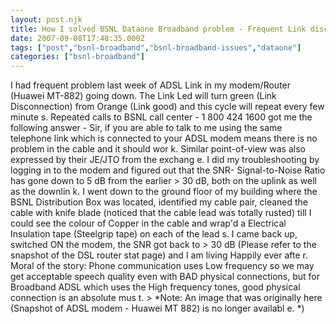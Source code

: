 ```yaml
---
layout: post.njk
title: How I solved BSNL Dataone Broadband problem - Frequent Link disconnection
date: 2007-09-08T17:48:35.000Z
tags: ["post","bsnl-broadband","bsnl-broadband-issues","dataone"]
categories: ["bsnl-broadband"]
---
```


I had frequent problem last week of ADSL Link in my modem/Router (Huawei MT-882) going down. The Link Led will turn green (Link Disconnection) from Orange (Link good) and this cycle will repeat every few minute
s. Repeated calls to BSNL call center - 1 800 424 1600 got me the following answer - Sir, if you are able to talk to me using the same telephone link which is connected to your ADSL modem means there is no problem in the cable and it should wor
k. Similar point-of-view was also expressed by their JE/JTO from the exchang
e. I did my troubleshooting by logging in to the modem and figured out that the SNR- Signal-to-Noise Ratio has gone down to 5 dB from the earlier > 30 dB, both on the uplink as well as the downlin
k. I went down to the ground floor of my building where the BSNL Distribution Box was located, identified my cable pair, cleaned the cable with knife blade (noticed that the cable lead was totally rusted) till I could see the colour of Copper in the cable and wrap'd a Electrical Insulation tape (Steelgrip tape) on each of the lead
s. I came back up, switched ON the modem, the SNR got back to > 30 dB (Please refer to the snapshot of the DSL router stat page) and I am living Happily ever afte
r. Moral of the story: Phone communication uses Low frequency so we may get acceptable speech quality even with BAD physical connections, but for Broadband ADSL which uses the High frequency tones, good physical connection is an absolute mus
t. > *Note: An image that was originally here (Snapshot of ADSL modem - Huawei MT 882) is no longer availabl
e. *)
